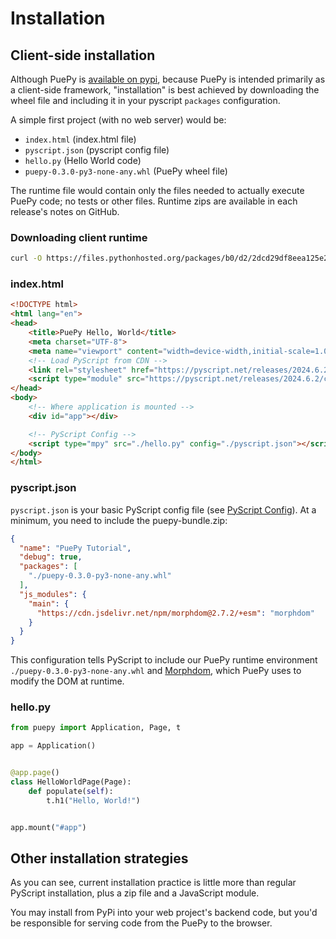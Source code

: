 # Installation

## Client-side installation

Although PuePy is [available on pypi](https://pypi.org), because PuePy is intended primarily as a client-side framework,
"installation" is best achieved by downloading the wheel file and including it in your pyscript `packages` configuration.

A simple first project (with no web server) would be:

- `index.html` (index.html file)
- `pyscript.json` (pyscript config file)
- `hello.py` (Hello World code)
- `puepy-0.3.0-py3-none-any.whl` (PuePy wheel file)

The runtime file would contain only the files needed to actually execute PuePy code; no tests or other files. Runtime
zips are available in each release's notes on GitHub.

### Downloading client runtime

```Bash
curl -O https://files.pythonhosted.org/packages/b0/d2/2dcd29df8eea125e2b4ba31a3f837886a96c664e61f728e1375d54f9f929/puepy-0.3.0-py3-none-any.whl
```

### index.html

```html
<!DOCTYPE html>
<html lang="en">
<head>
    <title>PuePy Hello, World</title>
    <meta charset="UTF-8">
    <meta name="viewport" content="width=device-width,initial-scale=1.0">
    <!-- Load PyScript from CDN -->
    <link rel="stylesheet" href="https://pyscript.net/releases/2024.6.2/core.css">
    <script type="module" src="https://pyscript.net/releases/2024.6.2/core.js"></script>
</head>
<body>
    <!-- Where application is mounted -->
    <div id="app"></div>

    <!-- PyScript Config -->
    <script type="mpy" src="./hello.py" config="./pyscript.json"></script>
</body>
</html>
```

### pyscript.json

`pyscript.json` is your basic PyScript config file (see [PyScript Config](PyScript-Config.md)). At a minimum, you
need to include the puepy-bundle.zip:

```json
{
  "name": "PuePy Tutorial",
  "debug": true,
  "packages": [
    "./puepy-0.3.0-py3-none-any.whl"
  ],
  "js_modules": {
    "main": {
      "https://cdn.jsdelivr.net/npm/morphdom@2.7.2/+esm": "morphdom"
    }
  }
}
```

This configuration tells PyScript to include our PuePy runtime environment `./puepy-0.3.0-py3-none-any.whl` and
[Morphdom](https://github.com/patrick-steele-idem/morphdom), which PuePy uses to modify the DOM at runtime.

### hello.py

```Python
from puepy import Application, Page, t

app = Application()


@app.page()
class HelloWorldPage(Page):
    def populate(self):
        t.h1("Hello, World!")


app.mount("#app")
```

## Other installation strategies

As you can see, current installation practice is little more than regular PyScript installation, plus a zip file and
a JavaScript module.

You may install from PyPi into your web project's backend code, but you'd be responsible for serving code from the
PuePy to the browser.
